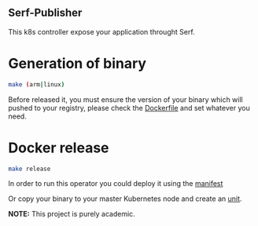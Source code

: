 ## Serf-Publisher

This k8s controller expose your application throught Serf.

# Generation of binary

```sh
make (arm|linux)
```


Before released it, you must ensure the version of your binary which will pushed to your registry, please check the [Dockerfile](Dockerfile) and set whatever you need.

# Docker release
```sh
make release
```



In order to run this operator you could deploy it using the [manifest](serf-publisher-deployment.yaml)

Or copy your binary to your master Kubernetes node and create an [unit](serf-publisher.service).

**NOTE:**
This project is purely academic.
